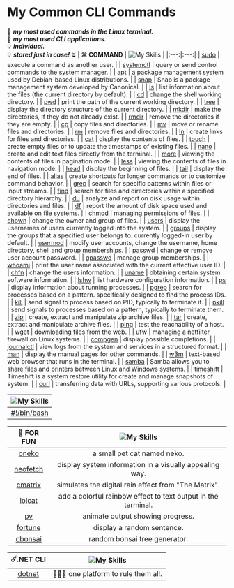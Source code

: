 # My Common CLI Commands

📒 ***my most used commands in the Linux terminal.*** <br>
📔 ***my most used CLI applications.*** <br>
💡 ***individual.*** <br>
💡 ***stored just in case!*** ⏳
| **⌘ COMMAND** | ![My Skills](https://go-skill-icons.vercel.app/api/icons?i=terminal) | 
|:---:|:---:|
| [sudo](https://github.com/fault3r/cli-commands/blob/main/doc/sudo.md) | execute a command as another user. |
| [systemctl](https://github.com/fault3r/cli-commands/blob/main/doc/systemctl.md) | query or send control commands to the system manager. |
| [apt](https://github.com/fault3r/cli-commands/blob/main/doc/apt.md) | a package management system used by Debian-based Linux distributions. |
| [snap](https://github.com/fault3r/cli-commands/blob/main/doc/snap.md) | Snap is a package management system developed by Canonical. |
| [ls](https://github.com/fault3r/cli-commands/blob/main/doc/ls.md) | list information about the files (the current directory by default). |
| [cd](https://github.com/fault3r/cli-commands/blob/main/doc/cd.md) | change the shell working directory. |
| [pwd](https://github.com/fault3r/cli-commands/blob/main/doc/pwd.md) | print the path of the current working directory. |
| [tree](https://github.com/fault3r/cli-commands/blob/main/doc/tree.md) | display the directory structure of the current directory. |
| [mkdir](https://github.com/fault3r/cli-commands/blob/main/doc/mkdir.md) | make the directories, if they do not already exist. |
| [rmdir](https://github.com/fault3r/cli-commands/blob/main/doc/rmdir.md) | remove the directories if they are empty. |
| [cp](https://github.com/fault3r/cli-commands/blob/main/doc/cp.md) | copy files and directories. |
| [mv](https://github.com/fault3r/cli-commands/blob/main/doc/mv.md) | move or rename files and directories. |
| [rm](https://github.com/fault3r/cli-commands/blob/main/doc/rm.md) | remove files and directories. |
| [ln](https://github.com/fault3r/cli-commands/blob/main/doc/ln.md) | create links for files and directories. |
| [cat](https://github.com/fault3r/cli-commands/blob/main/doc/cat.md) | display the contents of files. |
| [touch](https://github.com/fault3r/cli-commands/blob/main/doc/touch.md) | create empty files or to update the timestamps of existing files. |
| [nano](https://github.com/fault3r/cli-commands/blob/main/doc/nano.md) | create and edit text files directly from the terminal. |
| [more](https://github.com/fault3r/cli-commands/blob/main/doc/more.md) | viewing the contents of files in pagination mode. |
| [less](https://github.com/fault3r/cli-commands/blob/main/doc/less.md) | viewing the contents of files in navigation mode. |
| [head](https://github.com/fault3r/cli-commands/blob/main/doc/head.md) | display the beginning of files. |
| [tail](https://github.com/fault3r/cli-commands/blob/main/doc/tail.md) | display the end of files. |
| [alias](https://github.com/fault3r/cli-commands/blob/main/doc/alias.md) | create shortcuts for longer commands or to customize command behavior. |
| [grep](https://github.com/fault3r/cli-commands/blob/main/doc/grep.md) | search for specific patterns within files or input streams. |
| [find](https://github.com/fault3r/cli-commands/blob/main/doc/find.md) | search for files and directories within a specified directory hierarchy. |
| [du](https://github.com/fault3r/cli-commands/blob/main/doc/du.md) | analyze and report on disk usage within directories and files. |
| [df](https://github.com/fault3r/cli-commands/blob/main/doc/df.md) | report the amount of disk space used and available on file systems. |
| [chmod](https://github.com/fault3r/cli-commands/blob/main/doc/chmod.md) | managing permissions of files. |
| [chown](https://github.com/fault3r/cli-commands/blob/main/doc/chown.md) | change the owner and group of files. |
| [users](https://github.com/fault3r/cli-commands/blob/main/doc/users.md) | display the usernames of users currently logged into the system. |
| [groups](https://github.com/fault3r/cli-commands/blob/main/doc/groups.md) | display the groups that a specified user belongs to. currently logged-in user by default. |
| [usermod](https://github.com/fault3r/cli-commands/blob/main/doc/usermod.md) | modify user accounts, change the username, home directory, shell and group memberships. |
| [passwd](https://github.com/fault3r/cli-commands/blob/main/doc/passwd.md) | change or remove user account password. |
| [gpasswd](https://github.com/fault3r/cli-commands/blob/main/doc/gpasswd.md) | manage group memberships. |
| [whoami](https://github.com/fault3r/cli-commands/blob/main/doc/whoami.md) | print the user name associated with the current effective user ID. |
| [chfn](https://github.com/fault3r/cli-commands/blob/main/doc/chfn.md) | change the users information. |
| [uname](https://github.com/fault3r/cli-commands/blob/main/doc/uname.md) | obtaining certain system software information. |
| [lshw](https://github.com/fault3r/cli-commands/blob/main/doc/lshw.md) | list hardware configuration information. |
| [ps](https://github.com/fault3r/cli-commands/blob/main/doc/ps.md) | display information about running processes. |
| [pgrep](https://github.com/fault3r/cli-commands/blob/main/doc/pgrep.md) | search for processes based on a pattern. specifically designed to find the process IDs. |
| [kill](https://github.com/fault3r/cli-commands/blob/main/doc/kill.md) | send signal to process based on PID, typically to terminate it. |
| [pkill](https://github.com/fault3r/cli-commands/blob/main/doc/pkill.md) | send signals to processes based on a pattern, typically to terminate them. |
| [zip](https://github.com/fault3r/cli-commands/blob/main/doc/zip.md) | create, extract and manipulate zip archive files. |
| [tar](https://github.com/fault3r/cli-commands/blob/main/doc/tar.md) | create, extract and manipulate archive files. |
| [ping](https://github.com/fault3r/cli-commands/blob/main/doc/ping.md) | test the reachability of a host. |
| [wget](https://github.com/fault3r/cli-commands/blob/main/doc/wget.md) | downloading files from the web. |
| [ufw](https://github.com/fault3r/cli-commands/blob/main/doc/ufw.md) | managing a netfilter firewall on Linux systems. |
| [compgen](https://github.com/fault3r/cli-commands/blob/main/doc/compgen.md) | display possible completions. |
| [journalctl](https://github.com/fault3r/cli-commands/blob/main/doc/journalctl.md) | view logs from the system and services in a structured format. |
| [man](https://github.com/fault3r/cli-commands/blob/main/doc/man.md) | display the manual pages for other commands. |
| [w3m](https://github.com/fault3r/cli-commands/blob/main/doc/w3m.md) | text-based web browser that runs in the terminal. |
| [samba](https://github.com/fault3r/cli-commands/blob/main/doc/samba.md) | Samba allows you to share files and printers between Linux and Windows systems. |
| [timeshift](https://github.com/fault3r/cli-commands/blob/main/doc/timeshift.md) | Timeshift is a system restore utility for create and manage snapshots of system. |
| [curl](https://github.com/fault3r/cli-commands/blob/main/doc/curl.md) | transferring data with URLs, supporting various protocols. |

| ![My Skills](https://go-skill-icons.vercel.app/api/icons?i=bash) |
|:---:|
| [#!/bin/bash](https://github.com/fault3r/cli-commands/blob/main/doc/bash/operators-specialcharacters.md) |

| **🌈 FOR FUN** | ![My Skills](https://go-skill-icons.vercel.app/api/icons?i=linux) |
|:---:|:---:|
| [oneko](https://github.com/fault3r/cli-commands/blob/main/doc/oneko.md) | a small pet cat named neko. |
| [neofetch](https://github.com/fault3r/cli-commands/blob/main/doc/neofetch.md) | display system information in a visually appealing way. |
| [cmatrix](https://github.com/fault3r/cli-commands/blob/main/doc/cmatrix.md) | simulates the digital rain effect from "The Matrix". |
| [lolcat](https://github.com/fault3r/cli-commands/blob/main/doc/lolcat.md) | add a colorful rainbow effect to text output in the terminal. |
| [pv](https://github.com/fault3r/cli-commands/blob/main/doc/pv.md) | animate output showing progress. |
| [fortune](https://github.com/fault3r/cli-commands/blob/main/doc/fortune.md) | display a random sentence. |
| [cbonsai](https://github.com/fault3r/cli-commands/blob/main/doc/cbonsai.md) | random bonsai tree generator. |

| ☄️.NET CLI | ![My Skills](https://go-skill-icons.vercel.app/api/icons?i=dotnet) |
|:---:|:---:|
| [dotnet](https://github.com/fault3r/cli-commands/blob/main/doc/dotnet.md) | 🧙🏻‍♂️ one platform to rule them all. |
